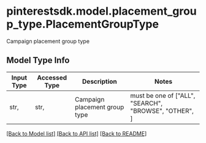 # pinterestsdk.model.placement_group_type.PlacementGroupType

Campaign placement group type

## Model Type Info
Input Type | Accessed Type | Description | Notes
------------ | ------------- | ------------- | -------------
str,  | str,  | Campaign placement group type | must be one of ["ALL", "SEARCH", "BROWSE", "OTHER", ] 

[[Back to Model list]](../../README.md#documentation-for-models) [[Back to API list]](../../README.md#documentation-for-api-endpoints) [[Back to README]](../../README.md)

